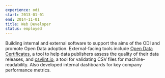 ```yaml
---
experience: odi
start: 2013-01-01
end: 2014-11-01
title: Web Developer
status: employed
---
```

Building internal and external software to support the aims of the ODI and promote Open Data adoption. External-facing tools include [Open Data Certificates](https://certificates.theodi.org), a tool to help data publishers assess the quality of their data releases, and [csvlint.io](http://csvlint.io), a tool for validating CSV files for machine-readability. Also developed internal dashboards for key company performance metrics.